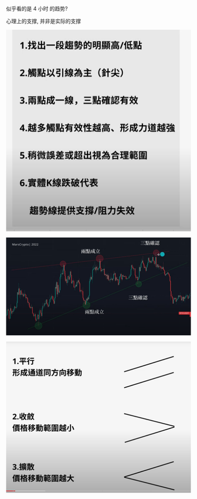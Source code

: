 似乎看的是 4 小时 的趋势?

心理上的支撑, 并非是实际的支撑



 
 ![](../assets/Pasted%20image%2020240509164754.png)

![](../assets/Pasted%20image%2020240509165005.png)



![](../assets/Pasted%20image%2020240509164949.png)


